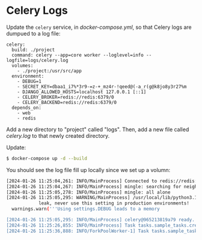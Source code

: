 # Celery Logs

Update the `celery` service, in *docker-compose.yml*, so that Celery logs are dumpued to a log file:

```
celery:
  build: ./project
  command: celery --app=core worker --loglevel=info --logfile=logs/celery.log
  volumes:
    - ./project:/usr/src/app
  environment:
    - DEBUG=1
    - SECRET_KEY=dbaa1_i7%*3r9-=z-+_mz4r-!qeed@(-a_r(g@k8jo8y3r27%m
    - DJANGO_ALLOWED_HOSTS=localhost 127.0.0.1 [::1]
    - CELERY_BROKER=redis://redis:6379/0
    - CELERY_BACKEND=redis://redis:6379/0
  depends_on:
    - web
    - redis
```

Add a new directory to "project" called "logs". Then, add a new file called *celery.log* to that newly created directory.

Update:

```bash
$ docker-compose up -d --build
```

You should see the log file fill up locally since we set up a volumn:

```bash
[2024-01-26 11:25:04,261: INFO/MainProcess] Connected to redis://redis:6379/0
[2024-01-26 11:25:04,267: INFO/MainProcess] mingle: searching for neighbors
[2024-01-26 11:25:05,278: INFO/MainProcess] mingle: all alone
[2024-01-26 11:25:05,295: WARNING/MainProcess] /usr/local/lib/python3.11/site-packages/celery/fixups/django.py:203: UserWarning: Using settings.DEBUG leads to a memory
            leak, never use this setting in production environments!
  warnings.warn('''Using settings.DEBUG leads to a memory

[2024-01-26 11:25:05,295: INFO/MainProcess] celery@965213819a79 ready.
[2024-01-26 11:25:26,855: INFO/MainProcess] Task tasks.sample_tasks.create_task[ac3a4c6d-77a2-4d6c-b513-c915c62978ca] received
[2024-01-26 11:25:36,888: INFO/ForkPoolWorker-1] Task tasks.sample_tasks.create_task[ac3a4c6d-77a2-4d6c-b513-c915c62978ca] succeeded in 10.030824464993202s: True
```